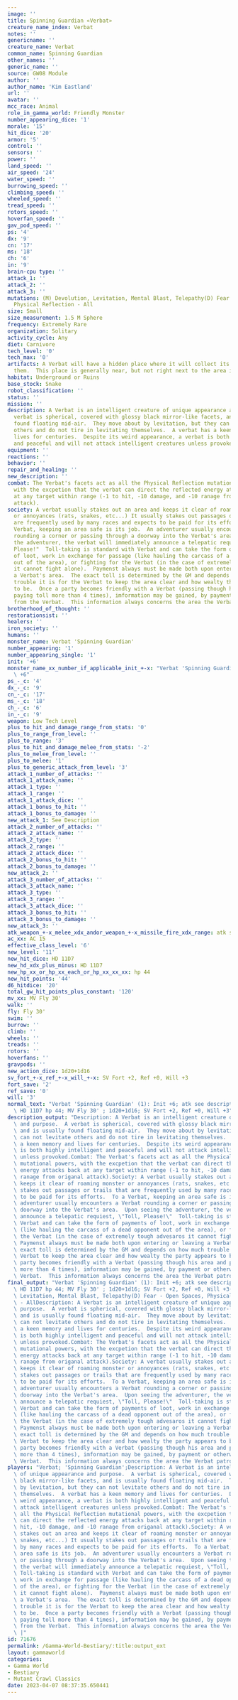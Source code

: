 ```yaml
---
image: ''
title: Spinning Guardian «Verbat»
creature_name_index: Verbat
notes: ''
genericname: ''
creature_name: Verbat
common_name: Spinning Guardian
other_names: ''
generic_name: ''
source: GW08 Module
author: ''
author_name: 'Kim Eastland'
url: ''
avatar: ''
mcc_race: Animal
role_in_gamma_world: Friendly Monster
number_appearing_dice: '1'
morale: '15'
hit_dice: '20'
armor: '5'
control: ''
sensors: ''
power: ''
land_speed: ''
air_speed: '24'
water_speed: ''
burrowing_speed: ''
climbing_speed: ''
wheeled_speed: ''
tread_speed: ''
rotors_speed: ''
hoverfan_speed: ''
gav_pod_speed: ''
ps: '4'
dx: '9'
cn: '17'
ms: '18'
ch: '6'
in: '9'
brain-cpu type: ''
attack_1: ''
attack_2: ''
attack_3: ''
mutations: (M) Devolution, Levitation, Mental Blast, Telepathy(D) Fear - Open Spaces,
  Physical Reflection - All
size: Small
size_measurement: 1.5 M Sphere
frequency: Extremely Rare
organization: Solitary
activity_cycle: Any
diet: Carnivore
tech_level: '0'
tech_max: '0'
artifacts: A Verbat will have a hidden place where it will collect its tolls and hoard
  them.  This place is generally near, but not right next to the area it patrols.
habitat: Underground or Ruins
base_stock: Snake
robot_classification: ''
status: ''
mission: ''
description: A Verbat is an intelligent creature of unique appearance and purpose.  A
  verbat is spherical, covered with glossy black mirror-like facets, and is usually
  found floating mid-air.  They move about by levitation, but they can not levitate
  others and do not tire in levitating themselves.  A verbat has a keen memory and
  lives for centuries.  Despite its weird appearance, a verbat is both highly intelligent
  and peaceful and will not attack intelligent creatures unless provoked.
equipment: ''
reactions: ''
behavior: ''
repair_and_healing: ''
new_description: ''
combat: The Verbat's facets act as all the Physical Reflection mutational powers,
  with the excpetion that the verbat can direct the reflected energy attacks back
  at any target within range (-1 to hit, -10 damage, and -10 ranage from origanal
  attack).
society: A verbat usually stakes out an area and keeps it clear of roaming monster
  or annoyances (rats, snakes, etc...) It usually stakes out passages or trails that
  are frequently used by many races and expects to be paid for its efforts.  To a
  Verbat, keeping an area safe is its job.  An adventurer usually encounters a Verbat
  rounding a corner or passing through a doorway into the Verbat's area.  Upon seeing
  the adventurer, the verbat will immediately announce a telepatic requiest, "Toll,
  Please!"  Toll-taking is standard with Verbat and can take the form of payments
  of loot, work in exchange for passage (like hauling the carcass of a dead opponent
  out of the area), or fighting for the Verbat (in the case of extremely tough advesaros
  it cannot fight alone).  Paymenst always must be made both upon entering or leaving
  a Verbat's area.  The exact toll is determined by the GM and depends on how much
  trouble it is for the Verbat to keep the area clear and how wealty the party appears
  to be.  Once a party becomes friendly with a Verbat (passing though his area and
  paying toll more than 4 times), imformation may be gained, by payment or otherwise,
  from the Verbat.  This information always concerns the area the Verbat patrolls.
brotherhood_of_thought: ''
restorationsist: ''
healers: ''
iron_society: ''
humans: ''
monster_name: Verbat 'Spinning Guardian'
number_appearing: '1'
number_appearing_single: '1'
init: '+6'
monster_name_xx_number_if_applicable_init_+-x: "Verbat 'Spinning Guardian' (1): Init\
  \ +6"
ps_-_c: '4'
dx_-_c: '9'
cn_-_c: '17'
ms_-_c: '18'
ch_-_c: '6'
in_-_c: '9'
weapon: Low Tech Level
plus_to_hit_and_damage_range_from_stats: '0'
plus_to_range_from_level: ''
plus_to_range: '3'
plus_to_hit_and_damage_melee_from_stats: '-2'
plus_to_melee_from_level: ''
plus_to_melee: '1'
plus_to_generic_attack_from_level: '3'
attack_1_number_of_attacks: ''
attack_1_attack_name: ''
attack_1_type: ''
attack_1_range: ''
attack_1_attack_dice: ''
attack_1_bonus_to_hit: ''
attack_1_bonus_to_damage: ''
new_attack_1: See Description
attack_2_number_of_attacks: ''
attack_2_attack_name: ''
attack_2_type: ''
attack_2_range: ''
attack_2_attack_dice: ''
attack_2_bonus_to_hit: ''
attack_2_bonus_to_damage: ''
new_attack_2: ''
attack_3_number_of_attacks: ''
attack_3_attack_name: ''
attack_3_type: ''
attack_3_range: ''
attack_3_attack_dice: ''
attack_3_bonus_to_hit: ''
attack_3_bonus_to_damage: ''
new_attack_3: ''
atk_weapon_+-x_melee_xdx_andor_weapon_+-x_missile_fire_xdx_range: atk see description
ac_xx: AC 15
effective_class_level: '6'
new_level: '11'
new_hit_dice: HD 11D7
new_hd_xdx_plus_minus: HD 11D7
new_hp_xx_or_hp_xx_each_or_hp_xx_xx_xx: hp 44
new_hit_points: '44'
d6_hitdice: '20'
total_gw_hit_points_plus_constant: '120'
mv_xx: MV Fly 30'
walk: ''
fly: Fly 30'
swim: ''
burrow: ''
climb: ''
wheels: ''
treads: ''
rotors: ''
hoverfans: ''
gravpods: ''
new_action_dice: 1d20+1d16
sv_fort_+-x_ref_+-x_will_+-x: SV Fort +2, Ref +0, Will +3
fort_save: '2'
ref_save: '0'
will: '3'
normal_text: "Verbat 'Spinning Guardian' (1): Init +6; atk see description; AC 15;\
  \ HD 11D7 hp 44; MV Fly 30' ; 1d20+1d16; SV Fort +2, Ref +0, Will +3"
description_output: "Description: A Verbat is an intelligent creature of unique appearance\
  \ and purpose.  A verbat is spherical, covered with glossy black mirror-like facets,\
  \ and is usually found floating mid-air.  They move about by levitation, but they\
  \ can not levitate others and do not tire in levitating themselves.  A verbat has\
  \ a keen memory and lives for centuries.  Despite its weird appearance, a verbat\
  \ is both highly intelligent and peaceful and will not attack intelligent creatures\
  \ unless provoked.Combat: The Verbat's facets act as all the Physical Reflection\
  \ mutational powers, with the excpetion that the verbat can direct the reflected\
  \ energy attacks back at any target within range (-1 to hit, -10 damage, and -10\
  \ ranage from origanal attack).Society: A verbat usually stakes out an area and\
  \ keeps it clear of roaming monster or annoyances (rats, snakes, etc...) It usually\
  \ stakes out passages or trails that are frequently used by many races and expects\
  \ to be paid for its efforts.  To a Verbat, keeping an area safe is its job.  An\
  \ adventurer usually encounters a Verbat rounding a corner or passing through a\
  \ doorway into the Verbat's area.  Upon seeing the adventurer, the verbat will immediately\
  \ announce a telepatic requiest, \"Toll, Please!\"  Toll-taking is standard with\
  \ Verbat and can take the form of payments of loot, work in exchange for passage\
  \ (like hauling the carcass of a dead opponent out of the area), or fighting for\
  \ the Verbat (in the case of extremely tough advesaros it cannot fight alone). \
  \ Paymenst always must be made both upon entering or leaving a Verbat's area.  The\
  \ exact toll is determined by the GM and depends on how much trouble it is for the\
  \ Verbat to keep the area clear and how wealty the party appears to be.  Once a\
  \ party becomes friendly with a Verbat (passing though his area and paying toll\
  \ more than 4 times), imformation may be gained, by payment or otherwise, from the\
  \ Verbat.  This information always concerns the area the Verbat patrolls."
final_output: "Verbat 'Spinning Guardian' (1): Init +6; atk see description; AC 15;\
  \ HD 11D7 hp 44; MV Fly 30' ; 1d20+1d16; SV Fort +2, Ref +0, Will +3(M) Devolution,\
  \ Levitation, Mental Blast, Telepathy(D) Fear - Open Spaces, Physical Reflection\
  \ - AllDescription: A Verbat is an intelligent creature of unique appearance and\
  \ purpose.  A verbat is spherical, covered with glossy black mirror-like facets,\
  \ and is usually found floating mid-air.  They move about by levitation, but they\
  \ can not levitate others and do not tire in levitating themselves.  A verbat has\
  \ a keen memory and lives for centuries.  Despite its weird appearance, a verbat\
  \ is both highly intelligent and peaceful and will not attack intelligent creatures\
  \ unless provoked.Combat: The Verbat's facets act as all the Physical Reflection\
  \ mutational powers, with the excpetion that the verbat can direct the reflected\
  \ energy attacks back at any target within range (-1 to hit, -10 damage, and -10\
  \ ranage from origanal attack).Society: A verbat usually stakes out an area and\
  \ keeps it clear of roaming monster or annoyances (rats, snakes, etc...) It usually\
  \ stakes out passages or trails that are frequently used by many races and expects\
  \ to be paid for its efforts.  To a Verbat, keeping an area safe is its job.  An\
  \ adventurer usually encounters a Verbat rounding a corner or passing through a\
  \ doorway into the Verbat's area.  Upon seeing the adventurer, the verbat will immediately\
  \ announce a telepatic requiest, \"Toll, Please!\"  Toll-taking is standard with\
  \ Verbat and can take the form of payments of loot, work in exchange for passage\
  \ (like hauling the carcass of a dead opponent out of the area), or fighting for\
  \ the Verbat (in the case of extremely tough advesaros it cannot fight alone). \
  \ Paymenst always must be made both upon entering or leaving a Verbat's area.  The\
  \ exact toll is determined by the GM and depends on how much trouble it is for the\
  \ Verbat to keep the area clear and how wealty the party appears to be.  Once a\
  \ party becomes friendly with a Verbat (passing though his area and paying toll\
  \ more than 4 times), imformation may be gained, by payment or otherwise, from the\
  \ Verbat.  This information always concerns the area the Verbat patrolls."
players: "Verbat; 'Spinning Guardian';Description: A Verbat is an intelligent creature\
  \ of unique appearance and purpose.  A verbat is spherical, covered with glossy\
  \ black mirror-like facets, and is usually found floating mid-air.  They move about\
  \ by levitation, but they can not levitate others and do not tire in levitating\
  \ themselves.  A verbat has a keen memory and lives for centuries.  Despite its\
  \ weird appearance, a verbat is both highly intelligent and peaceful and will not\
  \ attack intelligent creatures unless provoked.Combat: The Verbat's facets act as\
  \ all the Physical Reflection mutational powers, with the excpetion that the verbat\
  \ can direct the reflected energy attacks back at any target within range (-1 to\
  \ hit, -10 damage, and -10 ranage from origanal attack).Society: A verbat usually\
  \ stakes out an area and keeps it clear of roaming monster or annoyances (rats,\
  \ snakes, etc...) It usually stakes out passages or trails that are frequently used\
  \ by many races and expects to be paid for its efforts.  To a Verbat, keeping an\
  \ area safe is its job.  An adventurer usually encounters a Verbat rounding a corner\
  \ or passing through a doorway into the Verbat's area.  Upon seeing the adventurer,\
  \ the verbat will immediately announce a telepatic requiest, \"Toll, Please!\" \
  \ Toll-taking is standard with Verbat and can take the form of payments of loot,\
  \ work in exchange for passage (like hauling the carcass of a dead opponent out\
  \ of the area), or fighting for the Verbat (in the case of extremely tough advesaros\
  \ it cannot fight alone).  Paymenst always must be made both upon entering or leaving\
  \ a Verbat's area.  The exact toll is determined by the GM and depends on how much\
  \ trouble it is for the Verbat to keep the area clear and how wealty the party appears\
  \ to be.  Once a party becomes friendly with a Verbat (passing though his area and\
  \ paying toll more than 4 times), imformation may be gained, by payment or otherwise,\
  \ from the Verbat.  This information always concerns the area the Verbat patrolls.\
  \ |"
id: 71676
permalink: /Gamma-World-Bestiary/:title:output_ext
layout: gammaworld
categories:
- Gamma World
- Bestiary
- Mutant Crawl Classics
date: 2023-04-07 08:37:35.650441
---
```

